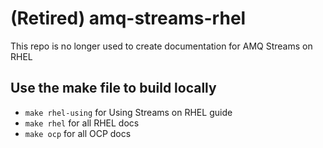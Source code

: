# (Retired) amq-streams-rhel
This repo is no longer used to create documentation for AMQ Streams on RHEL

## Use the make file to build locally
* `make rhel-using` for Using Streams on RHEL guide
* `make rhel` for all RHEL docs
* `make ocp` for all OCP docs
